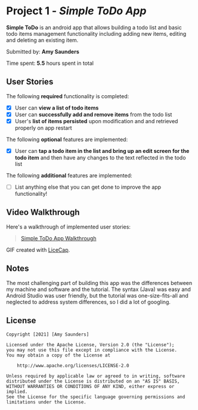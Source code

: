 # Project 1 - *Simple ToDo App*

**Simple ToDo** is an android app that allows building a todo list and basic todo items management functionality including adding new items, editing and deleting an existing item.

Submitted by: **Amy Saunders**

Time spent: **5.5** hours spent in total

## User Stories

The following **required** functionality is completed:

* [x] User can **view a list of todo items**
* [x] User can **successfully add and remove items** from the todo list
* [x] User's **list of items persisted** upon modification and and retrieved properly on app restart

The following **optional** features are implemented:

* [x] User can **tap a todo item in the list and bring up an edit screen for the todo item** and then have any changes to the text reflected in the todo list

The following **additional** features are implemented:

* [ ] List anything else that you can get done to improve the app functionality!

## Video Walkthrough

Here's a walkthrough of implemented user stories: <blockquote class="imgur-embed-pub" lang="en" data-id="a/NhYvXEO"  ><a href="//imgur.com/a/NhYvXEO">Simple ToDo App Walkthrough</a></blockquote>

GIF created with [LiceCap](http://www.cockos.com/licecap/).

## Notes

The most challenging part of building this app was the differences between my machine and software and the tutorial. 
The syntax (Java) was easy and Android Studio was user friendly, but the tutorial was one-size-fits-all and neglected
to address system differences, so I did a lot of googling.

## License

    Copyright [2021] [Amy Saunders]

    Licensed under the Apache License, Version 2.0 (the "License");
    you may not use this file except in compliance with the License.
    You may obtain a copy of the License at

        http://www.apache.org/licenses/LICENSE-2.0

    Unless required by applicable law or agreed to in writing, software
    distributed under the License is distributed on an "AS IS" BASIS,
    WITHOUT WARRANTIES OR CONDITIONS OF ANY KIND, either express or implied.
    See the License for the specific language governing permissions and
    limitations under the License.
